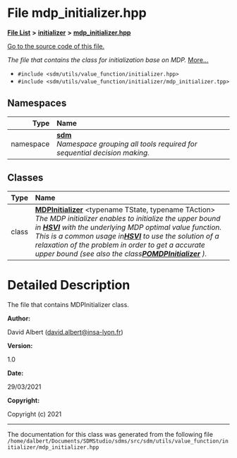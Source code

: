 
<NavBar active_item_id="2"/>

# File mdp\_initializer.hpp


[**File List**](files.md) **>** [**initializer**](dir_8f297180fb36cffec7cf6cc452bb4d2e.md) **>** [**mdp\_initializer.hpp**](mdp__initializer_8hpp.md)

[Go to the source code of this file.](mdp__initializer_8hpp_source.md)

_The file that contains the class for initialization base on MDP._ [More...](#detailed-description)

* `#include <sdm/utils/value_function/initializer.hpp>`
* `#include <sdm/utils/value_function/initializer/mdp_initializer.tpp>`









## Namespaces

| Type | Name |
| ---: | :--- |
| namespace | [**sdm**](namespacesdm.md) <br>_Namespace grouping all tools required for sequential decision making._  |

## Classes

| Type | Name |
| ---: | :--- |
| class | [**MDPInitializer**](classsdm_1_1MDPInitializer.md) &lt;typename TState, typename TAction&gt;<br>_The MDP initializer enables to initialize the upper bound in_ [_**HSVI**_](classsdm_1_1HSVI.md) _with the underlying MDP optimal value function. This is a common usage in_[_**HSVI**_](classsdm_1_1HSVI.md) _to use the solution of a relaxation of the problem in order to get a accurate upper bound (see also the class_[_**POMDPInitializer**_](classsdm_1_1POMDPInitializer.md) _)._ |













# Detailed Description


The file that contains MDPInitializer class.



**Author:**

David Albert ([david.albert@insa-lyon.fr](mailto:david.albert@insa-lyon.fr)) 




**Version:**

1.0 




**Date:**

29/03/2021




**Copyright:**

Copyright (c) 2021 




    

------------------------------
The documentation for this class was generated from the following file `/home/dalbert/Documents/SDMStudio/sdms/src/sdm/utils/value_function/initializer/mdp_initializer.hpp`